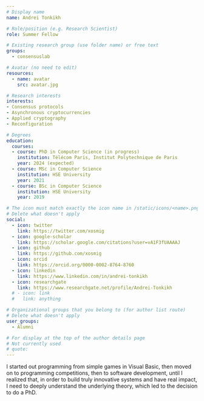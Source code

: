 ```yaml
---
# Display name
name: Andrei Tonkikh

# Role/position (e.g. Research Scientist)
role: Summer Fellow

# Existing research group (use folder name) or free text
groups:
  - consensuslab

# Avatar (no need to edit)
resources:
  - name: avatar
    src: avatar.jpg

# Research interests
interests:
- Consensus protocols
- Asynchronous cryptocurrencies
- Applied cryptography
- Reconfiguration

# Degrees
education:
  courses:
  - course: PhD in Computer Science (in progress)
    institution: Télécom Paris, Institut Polytechnique de Paris
    year: 2024 (expected)
  - course: MSc in Computer Science
    institution: HSE University
    year: 2021
  - course: BSc in Computer Science
    institution: HSE University
    year: 2019

# The icon must match exactly the icon name in /static/icons/<name>.png
# Delete what doesn't apply
social:
  - icon: twitter
    link: https://twitter.com/xosmig
  - icon: google-scholar
    link: https://scholar.google.com/citations?user=vA1F3fUAAAAJ
  - icon: github
    link: https://github.com/xosmig
  - icon: orcid
    link: https://orcid.org/0000-0002-8764-8760
  - icon: linkedin
    link: https://www.linkedin.com/in/andrei-tonkikh
  - icon: researchgate
    link: https://www.researchgate.net/profile/Andrei-Tonkikh
  # - icon: link
  #   link: anything

# Organizational groups that you belong to (for author list route)
# Delete what doesn't apply
user_groups:
  - Alumni

# For display at the top of the author details page
# Not currently used
# quote:
---
```


I started out programming from simple games in Visual Basic, then moved on to programming competitions, then to software development, until I realized that, in order to build truly innovative systems and have real impact, I need to deeply understand the underlying theory, which led to the decision to do a PhD.
